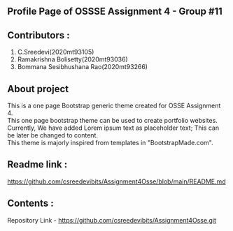 ## Profile Page of OSSSE Assignment 4 - Group #11

## Contributors : 
1) C.Sreedevi(2020mt93105) <br>
2) Ramakrishna Bolisetty(2020mt93036) <br>
3) Bommana Sesibhushana Rao(2020mt93266) <br>

## About project
This is a one page Bootstrap generic theme created for OSSE Assignment 4. <br>
This one page bootstrap theme can be used to create portfolio websites. <br>
Currently, We have added Lorem ipsum text as placeholder text; This can be later be changed to content. <br>
This theme is majorly inspired from templates in "BootstrapMade.com". <br>

## Readme link :
https://github.com/csreedevibits/Assignment4Osse/blob/main/README.md

## Contents :
Repository Link - https://github.com/csreedevibits/Assignment4Osse.git


